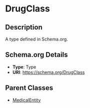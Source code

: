 # DrugClass

## Description
A type defined in Schema.org.

## Schema.org Details
- **Type**: Type
- **URI**: https://schema.org/DrugClass

## Parent Classes
- [MedicalEntity](../MedicalEntity.md)


